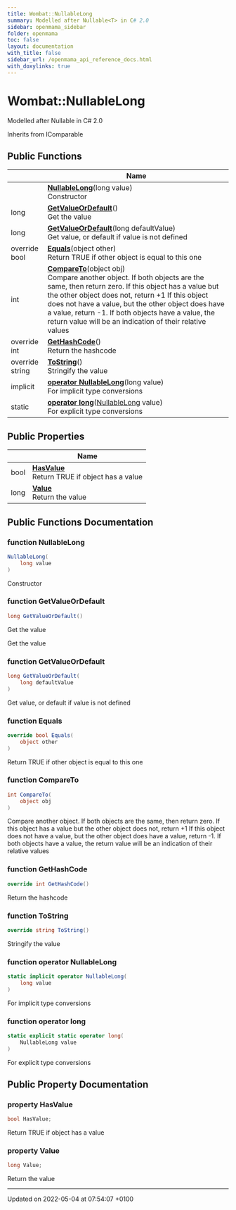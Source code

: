 ```yaml
---
title: Wombat::NullableLong
summary: Modelled after Nullable<T> in C# 2.0 
sidebar: openmama_sidebar
folder: openmama
toc: false
layout: documentation
with_title: false
sidebar_url: /openmama_api_reference_docs.html
with_doxylinks: true
---
```


# Wombat::NullableLong



Modelled after Nullable<T> in C# 2.0 

Inherits from IComparable

## Public Functions

|                | Name           |
| -------------- | -------------- |
| | **[NullableLong](structWombat_1_1NullableLong.html#function-nullablelong)**(long value)<br>Constructor  |
| long | **[GetValueOrDefault](structWombat_1_1NullableLong.html#function-getvalueordefault)**()<br>Get the value  |
| long | **[GetValueOrDefault](structWombat_1_1NullableLong.html#function-getvalueordefault)**(long defaultValue)<br>Get value, or default if value is not defined  |
| override bool | **[Equals](structWombat_1_1NullableLong.html#function-equals)**(object other)<br>Return TRUE if other object is equal to this one  |
| int | **[CompareTo](structWombat_1_1NullableLong.html#function-compareto)**(object obj)<br>Compare another object. If both objects are the same, then return zero. If this object has a value but the other object does not, return +1 If this object does not have a value, but the other object does have a value, return -1. If both objects have a value, the return value will be an indication of their relative values  |
| override int | **[GetHashCode](structWombat_1_1NullableLong.html#function-gethashcode)**()<br>Return the hashcode  |
| override string | **[ToString](structWombat_1_1NullableLong.html#function-tostring)**()<br>Stringify the value  |
| implicit | **[operator NullableLong](structWombat_1_1NullableLong.html#function-operator-nullablelong)**(long value)<br>For implicit type conversions  |
| static | **[operator long](structWombat_1_1NullableLong.html#function-operator-long)**([NullableLong](structWombat_1_1NullableLong.html) value)<br>For explicit type conversions  |

## Public Properties

|                | Name           |
| -------------- | -------------- |
| bool | **[HasValue](structWombat_1_1NullableLong.html#property-hasvalue)** <br>Return TRUE if object has a value  |
| long | **[Value](structWombat_1_1NullableLong.html#property-value)** <br>Return the value  |

## Public Functions Documentation

### function NullableLong

```csharp
NullableLong(
    long value
)
```

Constructor 

### function GetValueOrDefault

```csharp
long GetValueOrDefault()
```

Get the value 

<overloads>Get the value</overloads>


### function GetValueOrDefault

```csharp
long GetValueOrDefault(
    long defaultValue
)
```

Get value, or default if value is not defined 

### function Equals

```csharp
override bool Equals(
    object other
)
```

Return TRUE if other object is equal to this one 

### function CompareTo

```csharp
int CompareTo(
    object obj
)
```

Compare another object. If both objects are the same, then return zero. If this object has a value but the other object does not, return +1 If this object does not have a value, but the other object does have a value, return -1. If both objects have a value, the return value will be an indication of their relative values 

### function GetHashCode

```csharp
override int GetHashCode()
```

Return the hashcode 

### function ToString

```csharp
override string ToString()
```

Stringify the value 

### function operator NullableLong

```csharp
static implicit operator NullableLong(
    long value
)
```

For implicit type conversions 

### function operator long

```csharp
static explicit static operator long(
    NullableLong value
)
```

For explicit type conversions 

## Public Property Documentation

### property HasValue

```csharp
bool HasValue;
```

Return TRUE if object has a value 

### property Value

```csharp
long Value;
```

Return the value 

-------------------------------

Updated on 2022-05-04 at 07:54:07 +0100